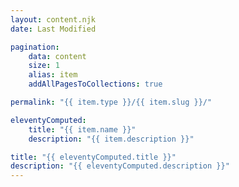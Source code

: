 ```yaml
---
layout: content.njk
date: Last Modified

pagination:
    data: content
    size: 1
    alias: item
    addAllPagesToCollections: true

permalink: "{{ item.type }}/{{ item.slug }}/"

eleventyComputed:
    title: "{{ item.name }}"
    description: "{{ item.description }}"

title: "{{ eleventyComputed.title }}"
description: "{{ eleventyComputed.description }}"
---
```

